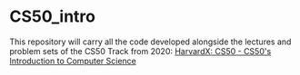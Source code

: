 # CS50_intro
This repository will carry all the code developed alongside the lectures and problem sets of the CS50 Track from 2020: [HarvardX: CS50 - CS50's Introduction to Computer Science](https://courses.edx.org/courses/course-v1:HarvardX+CS50+X/course/)
